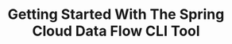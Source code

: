 ---
title: "Getting Started With The Spring Cloud Data Flow CLI Tool"
description: We get it. You like Spring Cloud Data Flow for Kubernetes (https://dataflow.spring.io/), but you also like to ‘flow’. You know every IDE keyboard shortcut. To others, your terminal screen looks like something out of The Matrix. GUI dashboards make you wince. Not a problem. Spring Cloud Data Flow includes a fully-featured command-line interface that you can use to keep your browser tab-count low and your productivity high. Let Ben Wilcock (@benbravo73) show you where to find the Spring Cloud Data Flow Shell and how to get started using it.
topics:
- Event Streaming
- Messaging and Integration
- Spring
tags:
- Spring
- Event Streaming
- Kubernetes
patterns:
- Eventing
youtube_id: 2RGDCNbXBrg
---